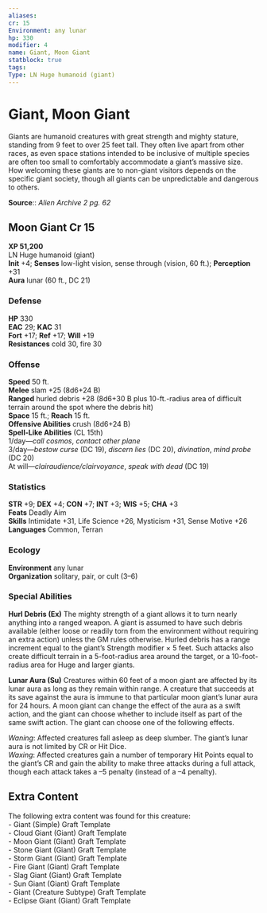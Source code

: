```yaml
---
aliases: 
cr: 15
Environment: any lunar  
hp: 330
modifier: 4
name: Giant, Moon Giant
statblock: true
tags: 
Type: LN Huge humanoid (giant)  
---
```


# Giant, Moon Giant

Giants are humanoid creatures with great strength and mighty stature, standing from 9 feet to over 25 feet tall. They often live apart from other races, as even space stations intended to be inclusive of multiple species are often too small to comfortably accommodate a giant’s massive size. How welcoming these giants are to non-giant visitors depends on the specific giant society, though all giants can be unpredictable and dangerous to others.


**Source**:: _Alien Archive 2 pg. 62_

## Moon Giant Cr 15

**XP 51,200**  
LN Huge humanoid (giant)  
**Init** +4; **Senses** low-light vision, sense through (vision, 60 ft.); **Perception** +31  
**Aura** lunar (60 ft., DC 21)

### Defense

**HP** 330  
**EAC** 29; **KAC** 31  
**Fort** +17; **Ref** +17; **Will** +19  
**Resistances** cold 30, fire 30  

### Offense

**Speed** 50 ft.  
**Melee** slam +25 (8d6+24 B)  
**Ranged** hurled debris +28 (8d6+30 B plus 10-ft.-radius area of difficult terrain around the spot where the debris hit)  
**Space** 15 ft.; **Reach** 15 ft.  
**Offensive Abilities** crush (8d6+24 B)  
**Spell-Like Abilities** (CL 15th)  
1/day—_call cosmos_, _contact other plane_  
3/day—_bestow curse_ (DC 19), _discern lies_ (DC 20), _divination_, _mind probe_ (DC 20)  
At will—_clairaudience/clairvoyance_, _speak with dead_ (DC 19)

### Statistics

**STR** +9; **DEX** +4; **CON** +7; **INT** +3; **WIS** +5; **CHA** +3  
**Feats** Deadly Aim  
**Skills** Intimidate +31, Life Science +26, Mysticism +31, Sense Motive +26  
**Languages** Common, Terran

### Ecology

**Environment** any lunar  
**Organization** solitary, pair, or cult (3–6)

### Special Abilities

**Hurl Debris (Ex)** The mighty strength of a giant allows it to turn nearly anything into a ranged weapon. A giant is assumed to have such debris available (either loose or readily torn from the environment without requiring an extra action) unless the GM rules otherwise. Hurled debris has a range increment equal to the giant’s Strength modifier × 5 feet. Such attacks also create difficult terrain in a 5-foot-radius area around the target, or a 10-foot-radius area for Huge and larger giants.

**Lunar Aura (Su)** Creatures within 60 feet of a moon giant are affected by its lunar aura as long as they remain within range. A creature that succeeds at its save against the aura is immune to that particular moon giant’s lunar aura for 24 hours. A moon giant can change the effect of the aura as a swift action, and the giant can choose whether to include itself as part of the same swift action. The giant can choose one of the following effects.

_Waning_: Affected creatures fall asleep as deep slumber. The giant’s lunar aura is not limited by CR or Hit Dice.  
_Waxing_: Affected creatures gain a number of temporary Hit Points equal to the giant’s CR and gain the ability to make three attacks during a full attack, though each attack takes a –5 penalty (instead of a –4 penalty).

## Extra Content

The following extra content was found for this creature:  
\- Giant (Simple) Graft Template  
\- Cloud Giant (Giant) Graft Template  
\- Moon Giant (Giant) Graft Template  
\- Stone Giant (Giant) Graft Template  
\- Storm Giant (Giant) Graft Template  
\- Fire Giant (Giant) Graft Template  
\- Slag Giant (Giant) Graft Template  
\- Sun Giant (Giant) Graft Template  
\- Giant (Creature Subtype) Graft Template  
\- Eclipse Giant (Giant) Graft Template
